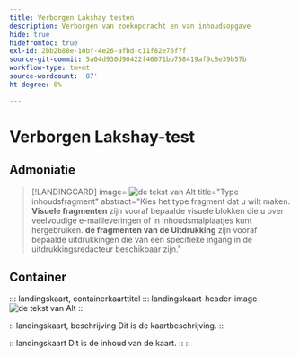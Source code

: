 ```yaml
---
title: Verborgen Lakshay testen
description: Verborgen van zoekopdracht en van inhoudsopgave
hide: true
hidefromtoc: true
exl-id: 2bb2b88e-10bf-4e26-afbd-c11f82e76f7f
source-git-commit: 5a04d930d90422f46071bb758419af9c8e39b57b
workflow-type: tm+mt
source-wordcount: '87'
ht-degree: 0%

---
```


# Verborgen Lakshay-test

## Admoniatie

>[!LANDINGCARD]
>image= ![ de tekst van Alt ](https://gifdb.com/images/high/hasbulla-eating-listening-gossip-funny-reaction-wnm6riagxtvav91w.gif)
>title=&quot;Type inhoudsfragment&quot;
>abstract=&quot;Kies het type fragment dat u wilt maken. **Visuele fragmenten** zijn vooraf bepaalde visuele blokken die u over veelvoudige e-mailleveringen of in inhoudsmalplaatjes kunt hergebruiken. **de fragmenten van de Uitdrukking** zijn vooraf bepaalde uitdrukkingen die van een specifieke ingang in de uitdrukkingsredacteur beschikbaar zijn.&quot;

## Container

::: landingskaart, containerkaarttitel
::: landingskaart-header-image
![ de tekst van Alt ](https://gifdb.com/images/high/hasbulla-eating-listening-gossip-funny-reaction-wnm6riagxtvav91w.gif)
::

:: landingskaart, beschrijving
Dit is de kaartbeschrijving.
::

:: landingskaart
Dit is de inhoud van de kaart.
::
::

